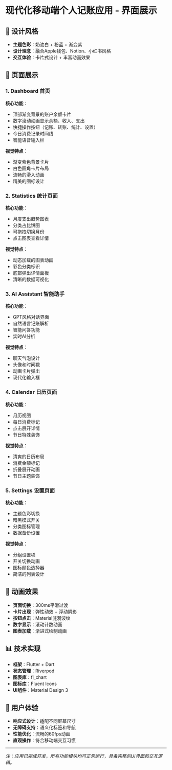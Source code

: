 # 现代化移动端个人记账应用 - 界面展示

## 🎨 设计风格
- **主题色彩**：奶油白 + 粉蓝 + 渐变紫
- **设计理念**：融合Apple钱包、Notion、小红书风格
- **交互体验**：卡片式设计 + 丰富动画效果

## 📱 页面展示

### 1. Dashboard 首页
**核心功能**：
- 顶部渐变背景的账户余额卡片
- 数字滚动动画显示余额、收入、支出
- 快捷操作按钮（记账、转账、统计、设置）
- 今日消费记录时间线
- 智能语音输入栏

**视觉特点**：
- 渐变紫色背景卡片
- 白色圆角卡片布局
- 流畅的滑入动画
- 精美的图标设计

### 2. Statistics 统计页面
**核心功能**：
- 月度支出趋势图表
- 分类占比饼图
- 可拖拽切换月份
- 点击图表查看详情

**视觉特点**：
- 动态加载的图表动画
- 彩色分类标识
- 底部弹出详情面板
- 清晰的数据可视化

### 3. AI Assistant 智能助手
**核心功能**：
- GPT风格对话界面
- 自然语言记账解析
- 智能问答功能
- 实时AI分析

**视觉特点**：
- 聊天气泡设计
- 头像和时间戳
- 动画卡片弹出
- 现代化输入框

### 4. Calendar 日历页面
**核心功能**：
- 月历视图
- 每日消费标记
- 点击展开详情
- 节日特殊装饰

**视觉特点**：
- 清爽的日历布局
- 消费金额标记
- 折叠展开动画
- 节日主题装饰

### 5. Settings 设置页面
**核心功能**：
- 主题色彩切换
- 暗黑模式开关
- 分类图标管理
- 数据备份设置

**视觉特点**：
- 分组设置项
- 开关切换动画
- 图标颜色选择器
- 简洁的列表设计

## 🎯 动画效果
- **页面切换**：300ms平滑过渡
- **卡片出现**：弹性动效 + 浮动阴影
- **按钮点击**：Material涟漪波纹
- **数字显示**：滚动计数动画
- **图表加载**：渐进式绘制动画

## 📊 技术实现
- **框架**：Flutter + Dart
- **状态管理**：Riverpod
- **图表库**：fl_chart
- **图标库**：Fluent Icons
- **UI组件**：Material Design 3

## 🌟 用户体验
- **响应式设计**：适配不同屏幕尺寸
- **无障碍支持**：语义化标签和导航
- **性能优化**：流畅的60fps动画
- **直观操作**：符合移动端交互习惯

---

*注：应用已完成开发，所有功能模块均可正常运行，具备完整的UI界面和交互逻辑。*